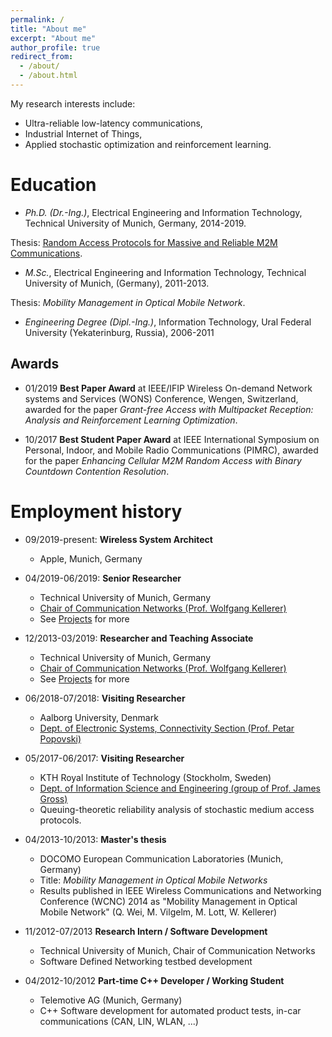 ```yaml
---
permalink: /
title: "About me"
excerpt: "About me"
author_profile: true
redirect_from: 
  - /about/
  - /about.html
---
```


My research interests include:
* Ultra-reliable low-latency communications,
* Industrial Internet of Things,
* Applied stochastic optimization and reinforcement learning.

Education
======
* *Ph.D. (Dr.-Ing.)*, Electrical Engineering and Information Technology, Technical University of Munich, Germany, 2014-2019. 

Thesis: <u><a href="https://mediatum.ub.tum.de/doc/1452656/file.pdf">Random Access Protocols for Massive and Reliable M2M Communications</a></u>.
* *M.Sc.*, Electrical Engineering and Information Technology, Technical University of Munich, (Germany), 2011-2013. 

Thesis: *Mobility Management in Optical Mobile Network*.
* *Engineering Degree (Dipl.-Ing.)*,  Information Technology, Ural Federal University (Yekaterinburg, Russia), 2006-2011

Awards
------

* 01/2019 **Best Paper Award** at IEEE/IFIP Wireless On-demand Network systems and Services (WONS) Conference, Wengen, Switzerland, awarded for the paper *Grant-free Access with Multipacket Reception: Analysis and Reinforcement Learning Optimization*.

* 10/2017 **Best Student Paper Award** at IEEE International Symposium on Personal, Indoor, and Mobile Radio Communications (PIMRC), awarded for the paper *Enhancing Cellular M2M Random Access with Binary Countdown Contention Resolution*.

Employment history
======
* 09/2019-present: **Wireless System Architect**
  * Apple, Munich, Germany
  
* 04/2019-06/2019: **Senior Researcher**
  * Technical University of Munich, Germany
  * <u><a href="http://www.lkn.ei.tum.de">Chair of Communication Networks (Prof. Wolfgang Kellerer)</a></u>
  * See [Projects](https://mvilgelm.github.io/projects/) for more

* 12/2013-03/2019: **Researcher and Teaching Associate**
  * Technical University of Munich, Germany
  * <u><a href="http://www.lkn.ei.tum.de">Chair of Communication Networks (Prof. Wolfgang Kellerer)</a></u>
  * See [Projects](https://mvilgelm.github.io/projects/) for more
  
* 06/2018-07/2018: **Visiting Researcher**
  * Aalborg University, Denmark
  * <u><a href="http://www.es.aau.dk/sections-labs/connectivity/">Dept. of Electronic Systems, Connectivity Section (Prof. Petar Popovski)</a></u>
  
* 05/2017-06/2017: **Visiting Researcher**
  * KTH Royal Institute of Technology (Stockholm, Sweden)
  * <u><a href="https://www.kth.se/ise">Dept. of Information Science and Engineering (group of Prof. James Gross)</a></u>
  * Queuing-theoretic reliability analysis of stochastic medium access protocols.

* 04/2013-10/2013: **Master's thesis**
  * DOCOMO European Communication Laboratories (Munich, Germany)
  * Title: *Mobility Management in Optical Mobile Networks*
  * Results published in IEEE Wireless Communications and Networking Conference (WCNC) 2014 as "Mobility Management in Optical
Mobile Network" (Q. Wei, M. Vilgelm, M. Lott, W. Kellerer)

* 11/2012-07/2013 **Research Intern / Software Development**
  * Technical University of Munich, Chair of Communication Networks
  * Software Defined Networking testbed development

* 04/2012-10/2012 **Part-time C++ Developer / Working Student**
  * Telemotive AG (Munich, Germany)
  * C++ Software development for automated product tests, in-car communications (CAN, LIN, WLAN, ...)
  


